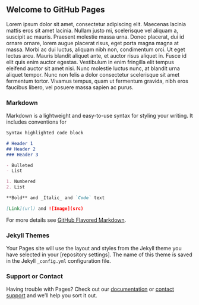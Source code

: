 ## Welcome to GitHub Pages

Lorem ipsum dolor sit amet, consectetur adipiscing elit. Maecenas lacinia mattis eros sit amet lacinia. Nullam justo mi, scelerisque vel aliquam a, suscipit ac mauris. Praesent molestie massa urna. Donec placerat, dui id ornare ornare, lorem augue placerat risus, eget porta magna magna at massa. Morbi ac dui luctus, aliquam nibh non, condimentum orci. Ut eget lectus arcu. Mauris blandit aliquet ante, et auctor risus aliquet in. Fusce id elit quis enim auctor egestas. Vestibulum in enim fringilla elit tempus eleifend auctor sit amet nisi. Nunc molestie luctus nunc, at blandit urna aliquet tempor. Nunc non felis a dolor consectetur scelerisque sit amet fermentum tortor. Vivamus tempus, quam ut fermentum gravida, nibh eros faucibus libero, vel posuere massa sapien ac purus.

### Markdown

Markdown is a lightweight and easy-to-use syntax for styling your writing. It includes conventions for

```markdown
Syntax highlighted code block

# Header 1
## Header 2
### Header 3

- Bulleted
- List

1. Numbered
2. List

**Bold** and _Italic_ and `Code` text

[Link](url) and ![Image](src)
```

For more details see [GitHub Flavored Markdown](https://guides.github.com/features/mastering-markdown/).

### Jekyll Themes

Your Pages site will use the layout and styles from the Jekyll theme you have selected in your [repository settings]. The name of this theme is saved in the Jekyll `_config.yml` configuration file.

### Support or Contact

Having trouble with Pages? Check out our [documentation](https://help.github.com/categories/github-pages-basics/) or [contact support](https://github.com/contact) and we’ll help you sort it out.

